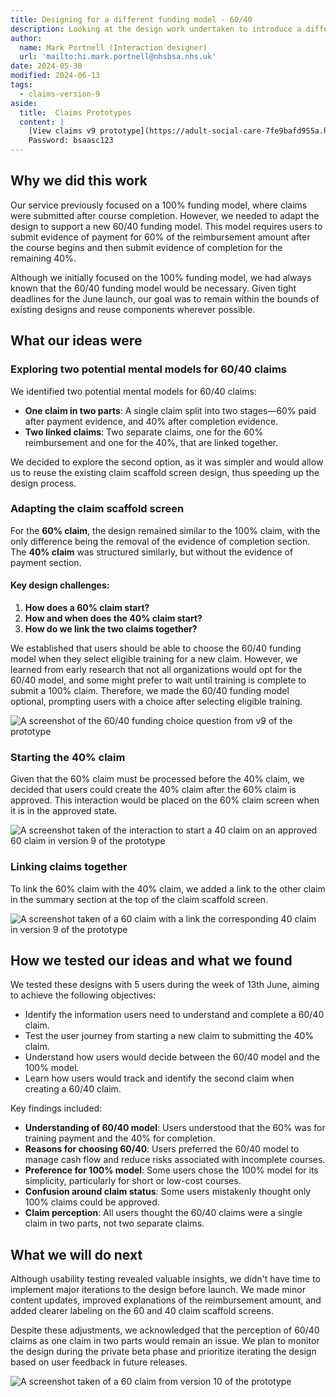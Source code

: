 ```yaml
---
title: Designing for a different funding model - 60/40
description: Looking at the design work undertaken to introduce a different funding model into the service 60/40
author:
  name: Mark Portnell (Interaction designer)
  url: 'mailto:hi.mark.portnell@nhsbsa.nhs.uk'
date: 2024-05-30
modified: 2024-06-13
tags:
  - claims-version-9
aside:
  title:  Claims Prototypes
  content: |
    [View claims v9 prototype](https://adult-social-care-7fe9bafd955a.herokuapp.com/claims/prototypes/design/v9/) 
    Password: bsaasc123
---
```


## Why we did this work

Our service previously focused on a 100% funding model, where claims were submitted after course completion. However, we needed to adapt the design to support a new 60/40 funding model. This model requires users to submit evidence of payment for 60% of the reimbursement amount after the course begins and then submit evidence of completion for the remaining 40%. 

Although we initially focused on the 100% funding model, we had always known that the 60/40 funding model would be necessary. Given tight deadlines for the June launch, our goal was to remain within the bounds of existing designs and reuse components wherever possible.

## What our ideas were

### Exploring two potential mental models for 60/40 claims

We identified two potential mental models for 60/40 claims:
- **One claim in two parts**: A single claim split into two stages—60% paid after payment evidence, and 40% after completion evidence.
- **Two linked claims**: Two separate claims, one for the 60% reimbursement and one for the 40%, that are linked together.

We decided to explore the second option, as it was simpler and would allow us to reuse the existing claim scaffold screen design, thus speeding up the design process. 

### Adapting the claim scaffold screen

For the **60% claim**, the design remained similar to the 100% claim, with the only difference being the removal of the evidence of completion section. The **40% claim** was structured similarly, but without the evidence of payment section. 

#### Key design challenges:
1. **How does a 60% claim start?**
2. **How and when does the 40% claim start?**
3. **How do we link the two claims together?**

We established that users should be able to choose the 60/40 funding model when they select eligible training for a new claim. However, we learned from early research that not all organizations would opt for the 60/40 model, and some might prefer to wait until training is complete to submit a 100% claim. Therefore, we made the 60/40 funding model optional, prompting users with a choice after selecting eligible training.

![A screenshot of the 60/40 funding choice question from v9 of the prototype](choice.png "v9 60/40 funding model choice")

### Starting the 40% claim

Given that the 60% claim must be processed before the 40% claim, we decided that users could create the 40% claim after the 60% claim is approved. This interaction would be placed on the 60% claim screen when it is in the approved state.

![A screenshot taken of the interaction to start a 40 claim on an approved 60 claim in version 9 of the prototype](start-40.png "Start the 40 claim from an approved 60 claim")

### Linking claims together

To link the 60% claim with the 40% claim, we added a link to the other claim in the summary section at the top of the claim scaffold screen.

![A screenshot taken of a 60 claim with a link the corresponding 40 claim in version 9 of the prototype](claim-link.png "A 60 claim with a link the corresponding 40 claim")

## How we tested our ideas and what we found

We tested these designs with 5 users during the week of 13th June, aiming to achieve the following objectives:
- Identify the information users need to understand and complete a 60/40 claim.
- Test the user journey from starting a new claim to submitting the 40% claim.
- Understand how users would decide between the 60/40 model and the 100% model.
- Learn how users would track and identify the second claim when creating a 60/40 claim.

Key findings included:
- **Understanding of 60/40 model**: Users understood that the 60% was for training payment and the 40% for completion. 
- **Reasons for choosing 60/40**: Users preferred the 60/40 model to manage cash flow and reduce risks associated with incomplete courses.
- **Preference for 100% model**: Some users chose the 100% model for its simplicity, particularly for short or low-cost courses.
- **Confusion around claim status**: Some users mistakenly thought only 100% claims could be approved.
- **Claim perception**: All users thought the 60/40 claims were a single claim in two parts, not two separate claims.

## What we will do next

Although usability testing revealed valuable insights, we didn't have time to implement major iterations to the design before launch. We made minor content updates, improved explanations of the reimbursement amount, and added clearer labeling on the 60 and 40 claim scaffold screens.

Despite these adjustments, we acknowledged that the perception of 60/40 claims as one claim in two parts would remain an issue. We plan to monitor the design during the private beta phase and prioritize iterating the design based on user feedback in future releases.

![A screenshot taken of a 60 claim from version 10 of the prototype](claim-link.png "A 60 claim from v10 of the prototype")